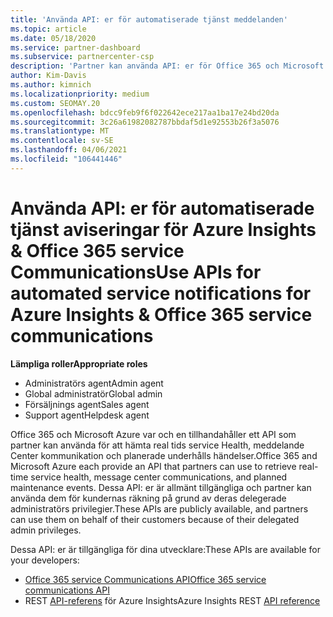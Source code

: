 ```yaml
---
title: 'Använda API: er för automatiserade tjänst meddelanden'
ms.topic: article
ms.date: 05/18/2020
ms.service: partner-dashboard
ms.subservice: partnercenter-csp
description: 'Partner kan använda API: er för Office 365 och Microsoft Azure partner för real tids service Health, meddelande Center kommunikation och planerade underhålls händelser.'
author: Kim-Davis
ms.author: kimnich
ms.localizationpriority: medium
ms.custom: SEOMAY.20
ms.openlocfilehash: bdcc9feb9f6f022642ece217aa1ba17e24bd20da
ms.sourcegitcommit: 3c26a61982082787bbdaf5d1e92553b26f3a5076
ms.translationtype: MT
ms.contentlocale: sv-SE
ms.lasthandoff: 04/06/2021
ms.locfileid: "106441446"
---
```

# <a name="use-apis-for-automated-service-notifications-for-azure-insights--office-365-service-communications"></a><span data-ttu-id="b17d1-103">Använda API: er för automatiserade tjänst aviseringar för Azure Insights & Office 365 service Communications</span><span class="sxs-lookup"><span data-stu-id="b17d1-103">Use APIs for automated service notifications for Azure Insights & Office 365 service communications</span></span>

<span data-ttu-id="b17d1-104">**Lämpliga roller**</span><span class="sxs-lookup"><span data-stu-id="b17d1-104">**Appropriate roles**</span></span>

- <span data-ttu-id="b17d1-105">Administratörs agent</span><span class="sxs-lookup"><span data-stu-id="b17d1-105">Admin agent</span></span>
- <span data-ttu-id="b17d1-106">Global administratör</span><span class="sxs-lookup"><span data-stu-id="b17d1-106">Global admin</span></span>
- <span data-ttu-id="b17d1-107">Försäljnings agent</span><span class="sxs-lookup"><span data-stu-id="b17d1-107">Sales agent</span></span>
- <span data-ttu-id="b17d1-108">Support agent</span><span class="sxs-lookup"><span data-stu-id="b17d1-108">Helpdesk agent</span></span>

<span data-ttu-id="b17d1-109">Office 365 och Microsoft Azure var och en tillhandahåller ett API som partner kan använda för att hämta real tids service Health, meddelande Center kommunikation och planerade underhålls händelser.</span><span class="sxs-lookup"><span data-stu-id="b17d1-109">Office 365 and Microsoft Azure each provide an API that partners can use to retrieve real-time service health, message center communications, and planned maintenance events.</span></span> <span data-ttu-id="b17d1-110">Dessa API: er är allmänt tillgängliga och partner kan använda dem för kundernas räkning på grund av deras delegerade administratörs privilegier.</span><span class="sxs-lookup"><span data-stu-id="b17d1-110">These APIs are publicly available, and partners can use them on behalf of their customers because of their delegated admin privileges.</span></span>

<span data-ttu-id="b17d1-111">Dessa API: er är tillgängliga för dina utvecklare:</span><span class="sxs-lookup"><span data-stu-id="b17d1-111">These APIs are available for your developers:</span></span>

- [<span data-ttu-id="b17d1-112">Office 365 service Communications API</span><span class="sxs-lookup"><span data-stu-id="b17d1-112">Office 365 service communications API</span></span>](/office/office-365-management-api/office-365-service-communications-api-reference)
- <span data-ttu-id="b17d1-113">REST [API-referens](/rest/api/monitor/) för Azure Insights</span><span class="sxs-lookup"><span data-stu-id="b17d1-113">Azure Insights REST [API reference](/rest/api/monitor/)</span></span>

 

 
